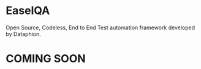 # EaselQA
Open Source, Codeless, End to End Test automation framework developed by Dataphion.

# COMING SOON
